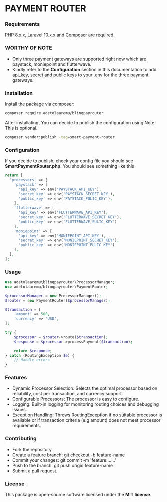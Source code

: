 # PAYMENT ROUTER

### Requirements

[PHP](https://php.net) 8.x.x, [Laravel](https://laravel.com/) 10.x.x and [Composer](https://getcomposer.org/) are required.

### WORTHY OF NOTE

- Only three payment gateways are supported right now which are paystack, moniepoint and flutterwave.
- Kindly refer to the **Configuration** section in this documentation to add api_key, secret and public keys to your .env for the three payment gateways.

### Installation

Install the package via composer:

```bash
composer require adetolaaremu/blinqpayrouter
```

After installating, You can decide to publish the configuration using
Note: This is optional.

```bash
composer vendor:publish -tag=smart-payment-router
```

### Configuration

If you decide to publish, check your config file you should see **SmartPaymentRouter.php**. You should see something like this

```php
return [
  'processors' => [
    'paystack' => [
      'api_key' => env('PAYSTACK_API_KEY'),
      'secret_key' => env('PAYSTACK_SECRET_KEY'),
      'public_key' => env('PAYSTACK_PULIC_KEY'),
    ],
    'flutterwave' => [
      'api_key' => env('FLUTTERWAVE_API_KEY'),
      'secret_key' => env('FLUTTERWAVE_SECRET_KEY'),
      'public_key' => env('FLUTTERWAVE_PULIC_KEY')
    ],
    'moniepoint' => [
      'api_key' => env('MONIEPOINT_API_KEY'),
      'secret_key' => env('MONIEPOINT_SECRET_KEY'),
      'public_key' => env('MONIEPOINT_PULIC_KEY')
    ],
  ],
];
```

### Usage

```php
use adetolaaremu\blinqpayrouter\ProcessorManager;
use adetolaaremu/blinqpayrouter\PaymentRouter;

$processorManager = new ProcessorManager();
$router = new PaymentRouter($processorManager);

$transaction = [
    'amount' => 500,
    'currency' => 'USD',
];

try {
    $processor = $router->route($transaction);
    $response = $processor->processPayment($transaction);

    return $response;
} catch (RoutingException $e) {
    // Handle errors
}
```

### Features

- Dynamic Processor Selection: Selects the optimal processor based on reliability, cost per transaction, and currency support.
- Configurable Processors: The processor is easy to configure.
- Logging: Built-in logging for monitoring routing choices and debugging issues.
- Exception Handling: Throws RoutingException if no suitable processor is available or if transaction criteria (e.g amount) does not meet processor requirements.

### Contributing

- Fork the repository.
- Create a feature branch: git checkout -b feature-name
- Commit your changes: git commit -m 'feature:......'
- Push to the branch: git push origin feature-name
- Submit a pull request.

### License

This package is open-source software licensed under the **MIT license**.

